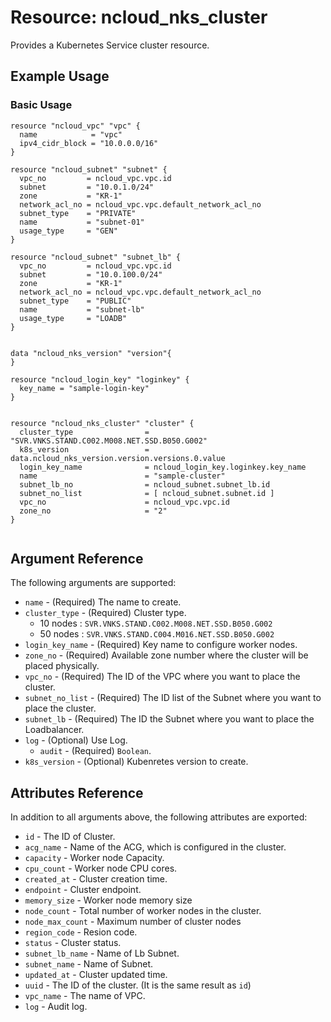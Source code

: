 # Resource: ncloud_nks_cluster

Provides a Kubernetes Service cluster resource.

## Example Usage

### Basic Usage

```hcl
resource "ncloud_vpc" "vpc" {
  name            = "vpc"
  ipv4_cidr_block = "10.0.0.0/16"
}

resource "ncloud_subnet" "subnet" {
  vpc_no         = ncloud_vpc.vpc.id
  subnet         = "10.0.1.0/24"
  zone           = "KR-1"
  network_acl_no = ncloud_vpc.vpc.default_network_acl_no
  subnet_type    = "PRIVATE"
  name           = "subnet-01"
  usage_type     = "GEN"
}

resource "ncloud_subnet" "subnet_lb" {
  vpc_no         = ncloud_vpc.vpc.id
  subnet         = "10.0.100.0/24"
  zone           = "KR-1"
  network_acl_no = ncloud_vpc.vpc.default_network_acl_no
  subnet_type    = "PUBLIC"
  name           = "subnet-lb"
  usage_type     = "LOADB"
}


data "ncloud_nks_version" "version"{
}

resource "ncloud_login_key" "loginkey" {
  key_name = "sample-login-key"
}


resource "ncloud_nks_cluster" "cluster" {
  cluster_type                = "SVR.VNKS.STAND.C002.M008.NET.SSD.B050.G002"
  k8s_version                 = data.ncloud_nks_version.version.versions.0.value
  login_key_name              = ncloud_login_key.loginkey.key_name
  name                        = "sample-cluster"
  subnet_lb_no                = ncloud_subnet.subnet_lb.id
  subnet_no_list              = [ ncloud_subnet.subnet.id ]
  vpc_no                      = ncloud_vpc.vpc.id
  zone_no                     = "2"
}


```

## Argument Reference

The following arguments are supported:

- `name` - (Required) The name to create.
- `cluster_type` - (Required) Cluster type.
  - 10 nodes : `SVR.VNKS.STAND.C002.M008.NET.SSD.B050.G002`
  - 50 nodes : `SVR.VNKS.STAND.C004.M016.NET.SSD.B050.G002`
- `login_key_name` - (Required) Key name to configure worker nodes.
- `zone_no` - (Required) Available zone number where the cluster will be placed physically.
- `vpc_no` - (Required) The ID of the VPC where you want to place the cluster.
- `subnet_no_list` - (Required) The ID list of the Subnet where you want to place the cluster.
- `subnet_lb` - (Required) The ID the Subnet where you want to place the Loadbalancer.
- `log` - (Optional) Use Log.
  - `audit` - (Required) `Boolean`.
- `k8s_version` - (Optional) Kubenretes version to create.

## Attributes Reference

In addition to all arguments above, the following attributes are exported:

- `id` - The ID of Cluster.
- `acg_name` - Name of the ACG, which is configured in the cluster.
- `capacity` - Worker node Capacity.
- `cpu_count` - Worker node CPU cores.
- `created_at` - Cluster creation time.
- `endpoint` - Cluster endpoint.
- `memory_size` - Worker node memory size
- `node_count` - Total number of worker nodes in the cluster.
- `node_max_count` - Maximum number of cluster nodes
- `region_code` - Resion code.
- `status` - Cluster status.
- `subnet_lb_name` - Name of Lb Subnet.
- `subnet_name` - Name of Subnet.
- `updated_at` - Cluster updated time.
- `uuid` - The ID of the cluster. (It is the same result as `id`)
- `vpc_name` - The name of VPC.
- `log` - Audit log.
